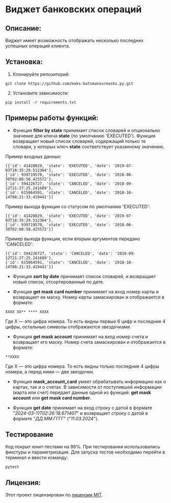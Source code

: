 # Виджет банковских операций

## Описание:

Виджет имеет возможность отображать несколько 
последних успешных операций клиента. 

## Установка:

1. Клонируйте репозиторий:
```
git clone https://github.com/maks-batsmanov/masks.py.git
```
2. Установите зависимости:
```
pip install -r requirements.txt
```
## Примеры работы функций:
+ Функция **filter by state** принимает список словарей и опционально значение для ключа **state**
(по умолчанию 'EXECUTED'). Функция возвращает новый список словарей, содержащий только те словари, 
у которых ключ **state** соответствует указанному значению.

Пример входных данных:

```
[{'id': 41428829, 'state': 'EXECUTED', 'date': '2019-07-03T18:35:29.512364'}, 
{'id': 939719570, 'state': 'EXECUTED', 'date': '2018-06-30T02:08:58.425572'}, 
{'id': 594226727, 'state': 'CANCELED', 'date': '2018-09-12T21:27:25.241689'}, 
{'id': 615064591, 'state': 'CANCELED', 'date': '2018-10-14T08:21:33.419441'}]
```
Пример выхода функции со статусом по умолчанию 'EXECUTED':

```
[{'id': 41428829, 'state': 'EXECUTED', 'date': '2019-07-03T18:35:29.512364'}, 
{'id': 939719570, 'state': 'EXECUTED', 'date': '2018-06-30T02:08:58.425572'}]
```

Пример выхода функции, если вторым аргументов передано 'CANCELED':
```
[{'id': 594226727, 'state': 'CANCELED', 'date': '2018-09-12T21:27:25.241689'}, 
{'id': 615064591, 'state': 'CANCELED', 'date': '2018-10-14T08:21:33.419441'}]
```

+ Функция **sort by date** принимает список словарей, 
и возвращает новый список, отсортированный по дате.


+ Функция **get mask card number** принимает на вход номер карты и возвращает ее маску. 
Номер карты замаскирован и отображается в формате:
```
XXXX XX** **** XXXX
```
Где X — это цифра номера. То есть видны первые 6 цифр и последние 4 цифры, остальные символы отображаются звездочками.


+ Функция **get mask account** принимает на вход номер счета и возвращает его маску. 
Номер счета замаскирован и отображается в формате:
```
**XXXX
```
Где X — это цифра номера. То есть видны только последние 4 цифры номера, а перед ними — две звездочки.


+ Функция **mask_account_card** умеет обрабатывать информацию как о картах, так и о счетах.
В зависимости от поступившей информации (карта или счет) передает данные одной из функций: **get mask account** или **get mask card number**.


+ Функция **get date** принимает на вход строку с датой в формате 
"*2024-03-11T02:26:18.671407*" и возвращает строку с датой в формате "*ДД.ММ.ГГГГ*" ("*11.03.2024*").

## Тестирование

Код покрыт юнит-тестами на 98%. При тестировании использовались фикстуры и параметризация. 
Для запуска тестов необходимо перейти в терминал и ввести команду:
```
pytest
```

## Лицензия:

Этот проект лицензирован по [лицензии MIT](LICENSE).

